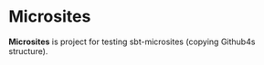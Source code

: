 Microsites
=============

**Microsites** is project for testing sbt-microsites (copying Github4s structure).